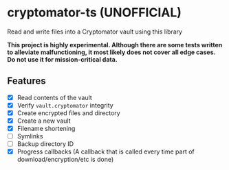 # cryptomator-ts (UNOFFICIAL)
Read and write files into a Cryptomator vault using this library

**This project is highly experimental. Although there are some tests written to alleviate malfunctioning, it most likely does not cover all edge cases. Do not use it for mission-critical data.**

## Features
 - [x] Read contents of the vault
 - [x] Verify `vault.cryptomator` integrity
 - [x] Create encrypted files and directory
 - [x] Create a new vault
 - [x] Filename shortening
 - [ ] Symlinks
 - [ ] Backup directory ID
 - [x] Progress callbacks (A callback that is called every time part of download/encryption/etc is done)
